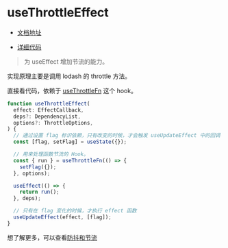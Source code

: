# useThrottleEffect

- [文档地址](https://ahooks.js.org/zh-CN/hooks/use-throttle-effect)

- [详细代码](https://github.com/GpingFeng/hooks/blob/guangping%2Fread-code/packages/hooks/src/useThrottleEffect/index.ts)

> 为 useEffect 增加节流的能力。

实现原理主要是调用 lodash 的 throttle 方法。

直接看代码，依赖于 [useThrottleFn](/hooks/effect/use-throttle-fn) 这个 hook。

```ts
function useThrottleEffect(
  effect: EffectCallback,
  deps?: DependencyList,
  options?: ThrottleOptions,
) {
  // 通过设置 flag 标识依赖，只有改变的时候，才会触发 useUpdateEffect 中的回调
  const [flag, setFlag] = useState({});

  // 用来处理函数节流的 Hook。
  const { run } = useThrottleFn(() => {
    setFlag({});
  }, options);

  useEffect(() => {
    return run();
  }, deps);

  // 只有在 flag 变化的时候，才执行 effect 函数
  useUpdateEffect(effect, [flag]);
}
```

想了解更多，可以查看[防抖和节流](/hooks/utils/debounce-and-throttle)
